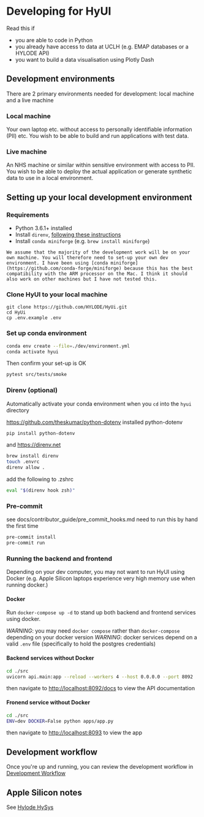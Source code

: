 # Developing for HyUI


Read this if

- you are able to code in Python
- you already have access to data at UCLH (e.g. EMAP databases or a HYLODE API)
- you want to build a data visualisation using Plotly Dash

## Development environments

There are 2 primary environments needed for development: local machine and a live machine

### Local machine

Your own laptop etc. without access to personally identifiable information (PII) etc.
You wish to be able to build and run applications with test data.

### Live machine

An NHS machine or similar within sensitive environment with access to PII.
You wish to be able to deploy the actual application or generate synthetic data to use in a local environment.

## Setting up your local development environment

### Requirements

- Python 3.6.1+ installed
- Install `direnv`, [following these instructions](loading_environment_variables.md#installing-direnv)
- Install `conda miniforge` (e.g. `brew install miniforge`)

```{note}
We assume that the majority of the development work will be on your own machine. You will therefore need to set-up your own dev environment. I have been using [conda miniforge](https://github.com/conda-forge/miniforge) because this has the best compatibility with the ARM processor on the Mac. I think it should also work on other machines but I have not tested this.
```

### Clone HyUI to your local machine

```shell
git clone https://github.com/HYLODE/HyUi.git
cd HyUi
cp .env.example .env
```

### Set up conda environment

```sh
conda env create --file=./dev/environment.yml
conda activate hyui
```

Then confirm your set-up is OK

```sh
pytest src/tests/smoke
```

### Direnv (optional)

Automatically activate your conda environment when you `cd` into the `hyui` directory

https://github.com/theskumar/python-dotenv
installed python-dotenv
```bash
pip install python-dotenv
```

and https://direnv.net

```bash
brew install direnv
touch .envrc
direnv allow .
```

add the following to .zshrc
```bash
eval "$(direnv hook zsh)"
```

### Pre-commit
see docs/contributor_guide/pre_commit_hooks.md
need to run this by hand the first time
```sh
pre-commit install
pre-commit run
```

### Running the backend and frontend

Depending on your dev computer, you may not want to run HyUI using Docker (e.g. Apple Silicon laptops experience very high memory use when running docker.)

#### Docker

Run `docker-compose up -d` to stand up both backend and frontend services using docker.

*WARNING*: you may need `docker compose` rather than `docker-compose` depending on your docker version
*WARNING*: docker services depend on a valid `.env` file (specifically to hold the postgres credentials)

#### Backend services without Docker

```sh
cd ./src
uvicorn api.main:app --reload --workers 4 --host 0.0.0.0 --port 8092
```

then navigate to [http://localhost:8092/docs](http://localhost:8092/docs) to view the API documentation

#### Fronend service without Docker

```sh
cd ./src
ENV=dev DOCKER=False python apps/app.py
```

then navigate to [http://localhost:8093](http://localhost:8093) to view the app

## Development workflow

Once you're up and running, you can review the development workflow in [Development Workflow](dev-workflow.md)

## Apple Silicon notes

See [Hylode HySys](https://github.com/HYLODE/HySys/tree/dev/hylode#5-development)

